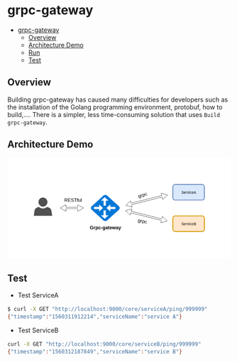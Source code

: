 # grpc-gateway

- [grpc-gateway](#grpc-gateway)
  - [Overview](#Overview)
  - [Architecture Demo](#Architecture-Demo)
  - [Run](#Run)
  - [Test](#Test)

## Overview

Building grpc-gateway has caused many difficulties for developers such as the installation of the Golang programming environment, protobuf, how to build,.... There is a simpler, less time-consuming solution that uses `Build grpc-gateway`.
  
## Architecture Demo

<p align="center">
  <img src="./images/model.png"/>
</p>
  
## Test

- Test ServiceA
  
```sh
$ curl -X GET "http://localhost:9000/core/serviceA/ping/999999"
{"timestamp":"1560311912214","serviceName":"service A"}
```

- Test ServiceB

```sh
curl -X GET "http://localhost:9000/core/serviceB/ping/999999"
{"timestamp":"1560312187849","serviceName":"service B"}
```